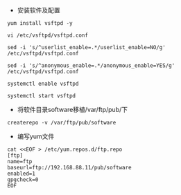 * 安装软件及配置

```shell
yum install vsftpd -y

vi /etc/vsftpd/vsftpd.conf

sed -i 's/^userlist_enable=.*/userlist_enable=NO/g'  /etc/vsftpd/vsftpd.conf

sed -i 's/^anonymous_enable=.*/anonymous_enable=YES/g' /etc/vsftpd/vsftpd.conf

systemctl enable vsftpd

systemctl start vsftpd
```



* 将软件目录software移植/var/ftp/pub/下

```shell
createrepo -v /var/ftp/pub/software
```



* 编写yum文件

```shell
cat <<EOF > /etc/yum.repos.d/ftp.repo
[ftp]
name=ftp
baseurl=ftp://192.168.88.11/pub/software
enabled=1
gpgcheck=0
EOF
```

